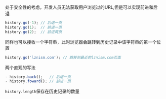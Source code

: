 处于安全性的考虑，开发人员无法获取用户浏览过的URL,但是可以实现前进和后退
```js
history.go(-1); // 后退一页
history.go(1);  // 前进一页
history.go(2);  // 前进两页
```
同样也可以接收一个字符串，此时浏览器会跳转到历史记录中该字符串的第一个位置
```js
history.go('lznism.com'); // 跳转到最近的lznism.com页面
```
两个直观的写法
```js
- history.back();   // 后退一页
- history.foward(); // 前进一页
```
`history.length`保存在历史记录的数量
